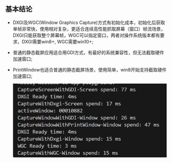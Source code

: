 ## 基本结论
- DXGI及WGC(Window Graphics Capture)方式有初始化成本，初始化后获取单帧非常快，使用相对复杂，更适合连续高性能抓取屏幕（窗口）帧流场景，DXGI只能获取整个屏幕帧，WGC可以指定窗口，两者对操作系统版本都有要求，DXGI需要win8+, WGC需要win10+;
- 普通的静态截屏应用适合用GDI方式，有最好的系统兼容性，但无法截取硬件加速窗口;
- PrintWindow也适合普通的静态截屏场景，使用简单，win8开始支持截取硬件加速窗口;

  ![bench](./bench.png)
